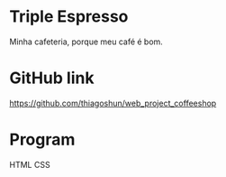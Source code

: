 # Triple Espresso

Minha cafeteria, porque meu café é bom.

# GitHub link

https://github.com/thiagoshun/web_project_coffeeshop

# Program

HTML
CSS
